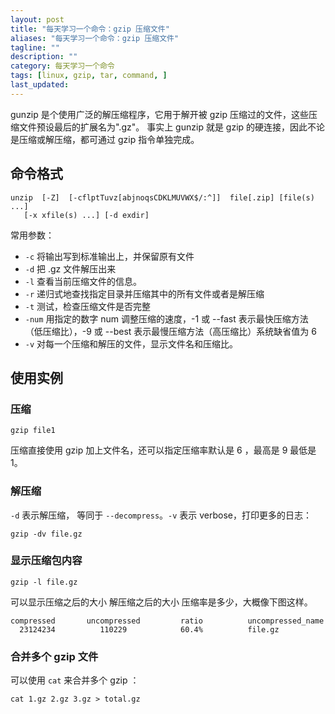 ```yaml
---
layout: post
title: "每天学习一个命令：gzip 压缩文件"
aliases: "每天学习一个命令：gzip 压缩文件"
tagline: ""
description: ""
category: 每天学习一个命令
tags: [linux, gzip, tar, command, ]
last_updated:
---
```


gunzip 是个使用广泛的解压缩程序，它用于解开被 gzip 压缩过的文件，这些压缩文件预设最后的扩展名为".gz"。  事实上 gunzip 就是 gzip 的硬连接，因此不论是压缩或解压缩，都可通过 gzip 指令单独完成。

## 命令格式

    unzip  [-Z]  [-cflptTuvz[abjnoqsCDKLMUVWX$/:^]]  file[.zip] [file(s) ...]
       [-x xfile(s) ...] [-d exdir]

常用参数：

- `-c` 将输出写到标准输出上，并保留原有文件
- `-d` 把 .gz 文件解压出来
- `-l` 查看当前压缩文件的信息。
- `-r` 递归式地查找指定目录并压缩其中的所有文件或者是解压缩
- `-t` 测试，检查压缩文件是否完整
- `-num` 用指定的数字 num 调整压缩的速度，-1 或 --fast 表示最快压缩方法（低压缩比），-9 或 --best 表示最慢压缩方法（高压缩比）系统缺省值为 6
- `-v` 对每一个压缩和解压的文件，显示文件名和压缩比。

## 使用实例

### 压缩

    gzip file1

压缩直接使用 gzip 加上文件名，还可以指定压缩率默认是 6 ，最高是 9 最低是 1。

### 解压缩
`-d` 表示解压缩， 等同于 `--decompress`。`-v` 表示 verbose，打印更多的日志：

    gzip -dv file.gz

### 显示压缩包内容

    gzip -l file.gz

可以显示压缩之后的大小 解压缩之后的大小 压缩率是多少，大概像下图这样。

    compressed       uncompressed         ratio          uncompressed_name
      23124234          110229            60.4%          file.gz

### 合并多个 gzip 文件
可以使用 `cat` 来合并多个 gzip ：

```
cat 1.gz 2.gz 3.gz > total.gz
```

